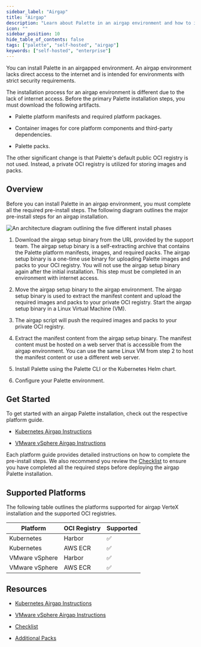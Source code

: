 ```yaml
---
sidebar_label: "Airgap"
title: "Airgap"
description: "Learn about Palette in an airgap environment and how to install Palette in an airgap environment."
icon: ""
sidebar_position: 10
hide_table_of_contents: false
tags: ["palette", "self-hosted", "airgap"]
keywords: ["self-hosted", "enterprise"]
---
```


You can install Palette in an airgapped environment. An airgap environment lacks direct access to the internet and is
intended for environments with strict security requirements.

The installation process for an airgap environment is different due to the lack of internet access. Before the primary
Palette installation steps, you must download the following artifacts.

- Palette platform manifests and required platform packages.

- Container images for core platform components and third-party dependencies.

- Palette packs.

The other significant change is that Palette's default public OCI registry is not used. Instead, a private OCI registry
is utilized for storing images and packs.

## Overview

Before you can install Palette in an airgap environment, you must complete all the required pre-install steps. The
following diagram outlines the major pre-install steps for an airgap installation.

![An architecture diagram outlining the five different install phases](/enterprise-version_air-gap-repo_overview-order-diagram.webp)

1. Download the airgap setup binary from the URL provided by the support team. The airgap setup binary is a
   self-extracting archive that contains the Palette platform manifests, images, and required packs. The airgap setup
   binary is a one-time use binary for uploading Palette images and packs to your OCI registry. You will not use the
   airgap setup binary again after the initial installation. This step must be completed in an environment with internet
   access.

2. Move the airgap setup binary to the airgap environment. The airgap setup binary is used to extract the manifest
   content and upload the required images and packs to your private OCI registry. Start the airgap setup binary in a
   Linux Virtual Machine (VM).

3. The airgap script will push the required images and packs to your private OCI registry.

4. Extract the manifest content from the airgap setup binary. The manifest content must be hosted on a web server that
   is accessible from the airgap environment. You can use the same Linux VM from step 2 to host the manifest content or
   use a different web server.

5. Install Palette using the Palette CLI or the Kubernetes Helm chart.

6. Configure your Palette environment.

## Get Started

To get started with an airgap Palette installation, check out the respective platform guide.

- [Kubernetes Airgap Instructions](kubernetes-airgap-instructions.md)

- [VMware vSphere Airgap Instructions](vmware-vsphere-airgap-instructions.md)

Each platform guide provides detailed instructions on how to complete the pre-install steps. We also recommend you
review the [Checklist](checklist.md) to ensure you have completed all the required steps before deploying the airgap
Palette installation.

## Supported Platforms

The following table outlines the platforms supported for airgap VerteX installation and the supported OCI registries.

| **Platform**   | **OCI Registry** | **Supported** |
| -------------- | ---------------- | ------------- |
| Kubernetes     | Harbor           | ✅            |
| Kubernetes     | AWS ECR          | ✅            |
| VMware vSphere | Harbor           | ✅            |
| VMware vSphere | AWS ECR          | ✅            |

## Resources

- [Kubernetes Airgap Instructions](kubernetes-airgap-instructions.md)

- [VMware vSphere Airgap Instructions](vmware-vsphere-airgap-instructions.md)

- [Checklist](checklist.md)

- [Additional Packs](supplemental-packs.md)
